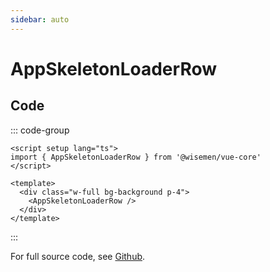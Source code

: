 ```yaml
---
sidebar: auto
---
```



# AppSkeletonLoaderRow
<script setup>
import AppSkeletonLoaderRowPlayground from './AppSkeletonLoaderRowPlayground.vue'
</script>

<AppSkeletonLoaderRowPlayground />


## Code

::: code-group
```vue [Usage]
<script setup lang="ts">
import { AppSkeletonLoaderRow } from '@wisemen/vue-core'
</script>
  
<template>
  <div class="w-full bg-background p-4">
    <AppSkeletonLoaderRow />
  </div>
</template>
```
:::

For full source code, see [Github](https://github.com/wisemen-digital/vue-core/blob/main/packages/components/src/components/skeleton-loader/AppSkeletonLoaderRow.vue).